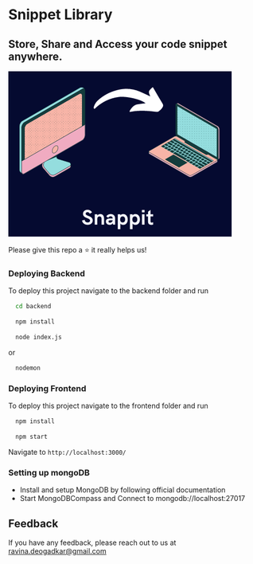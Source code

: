 # Snippet Library

## Store, Share and Access your code snippet anywhere.

![logo](images/snippet-library.png)

Please give this repo a ⭐ it really helps us!

### Deploying Backend

To deploy this project navigate to the backend folder and run

```bash
  cd backend
```

```bash
  npm install
```

```bash
  node index.js
```

or

```bash
  nodemon
```

### Deploying Frontend

To deploy this project navigate to the frontend folder and run

```bash
  npm install
```

```bash
  npm start
```

Navigate to `http://localhost:3000/`

### Setting up mongoDB

- Install and setup MongoDB by following official documentation
- Start MongoDBCompass and Connect to mongodb://localhost:27017

## Feedback

If you have any feedback, please reach out to us at ravina.deogadkar@gmail.com
